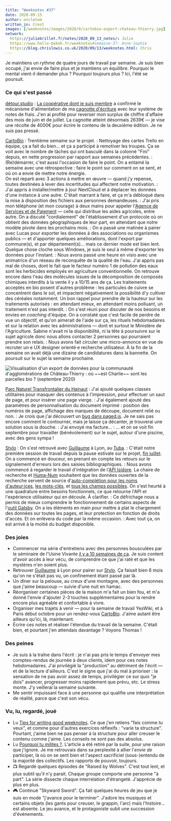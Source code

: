 ```yaml
---
title: "Weeknotes #37"
date: 2020-09-15
author: oncletom
written_in: Crest
images: [/weeknotes/images/2020/9/cartobio-export-chateau-thierry.jpg]
network:
  https://juliebrillet.fr/notes/2020_09_13_notes/: Julie
  https://www.hello-bokeh.fr/weeknotes#semaine-37: Anne-Sophie
  https://blog.chrislowis.co.uk/2020/09/13/weeknotes.html: Chris
---
```


Je maintiens un rythme de quatre jours de travail par semaine. Je suis bien occupé, j'ai envie de faire plus et je maintiens un équilibre. Pourquoi le mental vient-il demander plus ? Pourquoi toujours plus ? Ici, l'été se poursuit.

<!--more-->

### Ce qui s'est passé

[détour.studio]
: [La coopérative dont je suis membre](https://solstice.coop) a confirmé le mécanisme d'alimentation de ma [cagnotte d'écriture](https://opencollective.com/nodebook) avec leur système de notes de frais. J'en ai profité pour reverser mon surplus de chiffre d'affaire des mois de juin et de juillet. La cagnotte atteint désormais 2639€ — je vise une récolte de 4000€ pour écrire le contenu de la deuxième édition. Je ne suis pas pressé.

[CartoBio]
: Trentième semaine sur le projet.
: Nettoyage des cartes Trello en équipe, ça a fait du bien… et ça a participé à remotiver les troupes. Ça se voit avec le nombre de tâches qui ont basculé dans la colonné "Fini" depuis, en nette progression par rapport aux semaines précédentes.
: (Re)démarrer, c'est aussi l'occasion de faire le point. On a entamé la semaine avec une rétrospective : faire le point sur comment on se sent, et où on a envie de mettre notre énergie.<br>
On est reparti avec 3 actions à mettre en œuvre — quand j'y repense, toutes destinées à lever des incertitudes qui affectent notre motivation.
: J'ai appris à installer/mettre à jour NextCloud et à déplacer les données d'une instance à une autre. C'était marrant à faire, et ça m'a débloqué dans la mise à disposition des fichiers aux personnes demandeuses.
: J'ai pris mon téléphone (et mon courage) à deux mains pour appeler l'[Agence de Services et de Paiement](https://www.asp-public.fr/) — celle qui distribue les aides agricoles, entre autre. On a discuté "cordialement" de l'établissement d'un protocole où on obtient des données géographiques de leur part, en attendant que notre modèle pivote dans les prochains mois.
: On a passé une matinée à pairer avec Lucas pour exporter les données à des associations ou organismes publics — et d'apporter quelques améliorations, dont l'export par commune(s), et par département(s)… mais ce dernier mode est bien lent. Quelque chose cloche sous Windows, je suis le seul à même d'exporter les données pour l'instant.
: Nous avons passé une heure en visio avec une animatrice d'un réseau de reconquête de la qualité de l'eau. J'ai appris pas mal de choses, dont le fait que le facteur numéro 1 de pollution des eaux sont les herbicides employés en agriculture conventionnelle. On retrouve encore dans l'eau des molécules issues de la décomposition de composés chimiques interdits à la vente il y a 10/15 ans de ça. Les traitements acceptés en bio posent d'autres problème : les particules de cuivre se concentrent dans le sol, et impactent négativement la possibilité d'y cultiver des céréales notamment. Un bon rappel pour prendre de la hauteur sur les traitements autorisés : en attendant mieux, en attendant moins polluant, un traitement n'est pas interdit.
: On s'est réuni pour discuter de nos besoins et envies en _coaching_ d'équipe. On a constaté que c'est facile de perdre de vue un objectif, et qu'on aimerait de l'aide sur ça, les rituels hebdomadaires et sur la relation avec les administrations — dont et surtout le Ministère de l'Agriculture. Sabine n'avait ni la disponibilité, ni la tête à poursuivre sur le sujet agricole donc nous allons contacter 2 personnes qui pourraient prendre son relais.
: Nous avons fait circuler une micro-annonce en vue de recruter un·e UX designer orienté·e recherche utilisateur. À la fin de la semaine on avait déjà une dizaine de candidatures dans la bannette. On poursuit sur le sujet la semaine prochaine.

![](/weeknotes/images/2020/9/cartobio-export-chateau-thierry.jpg "Visualisation d'un export de données pour la communauté d'agglomérations de Château-Thierry : où ~~est Charlie~~ sont les parcelles bio ? (septembre 2020)")

[Parc Naturel Transfrontalier du Hainaut]
: J'ai ajouté quelques classes utilitaires pour masquer des contenus à l'impression, pour effectuer un saut de page, et pour insérer une page vierge.
: J'ai également ajouté des paramètres de personnalisation du document imprimé : position des numéros de page, affichage des marques de découpe, document relié ou non.
: Je crois que j'ai découvert un [bug dans paged.js](https://gitlab.pagedmedia.org/tools/pagedjs/issues/244). Je ne sais pas encore comment le contourner, mais je laisse ça décanter, je trouverai une solution sous la douche.
: J'ai envoyé ma facture…
: … et on se voit fin septembre pour travailler (bénévolement) sur le sujet, autour d'une piscine, avec des gens sympa !

[Stylo]
: On s'est retrouvé avec [Guillaume] à Lyon, au [Tuba](http://www.tuba-lyon.com/).
: C'était notre première session de travail depuis la pause estivale sur le projet, [fin juillet](/weeknotes/30-31-32/). On a commencé en douceur, en prenant en compte les retours sur le signalement d'erreurs lors des saisies bibliographiques.
: Nous avons commencé à regarder le travail d'intégration de l'[API Isidore](https://isidore.science/api). La chaire de recherche et [Huma-Num](https://www.huma-num.fr/) souhaitent que les données ouvertes de la recherche servent de source d'[auto-complétion pour les noms d'auteur·ices](https://github.com/EcrituresNumeriques/stylo/issues/190), [les mots-clés](https://github.com/EcrituresNumeriques/stylo/issues/191), et [tous les champs possibles](https://github.com/EcrituresNumeriques/stylo/issues/219). On s'est heurté à une quadrature entre besoins fonctionnels, ce que retourne l'API et l'expérience utilisateur qui en découle. À clarifier.
: Ce défrichage nous a permis de mieux comprendre le fonctionnement de certains aspects de l'[outil Gatsby](https://www.gatsbyjs.org/). On a les éléments en main pour mettre à plat le chargement des données sur toutes les pages, et leur protection en fonction de droits d'accès. Et on enlèvera du code par la même occasion.
: Avec tout ça, on est arrivé à la moitié du budget disponible.

### Des joies

- Commencer ma série d'entretiens avec des personnes bousculées par le séminaire de l'Usine Vivante [il y a 10 semaines de ça](/weeknotes/27/). Je suis content d'avoir accès à leur vécu, de comprendre ce que j'ai raté et que les mystères n'en soient plus.
- Retrouver [Guillaume] à Lyon pour pairer sur [Stylo]. Ça faisait bien 6 mois qu'on ne s'était pas vu, un confinement étant passé par là.
- Un dîner sur la pelouse, au creux d'une montagne, avec des personnes que j'aime beaucoup — suivie d'une nuit en hamac.
- Réorganiser certaines pièces de la maison m'a fait un bien fou, et m'a donné l'envie d'ajouter 2-3 touches supplémentaires pour la rendre encore plus agréable et confortable à vivre.
- Organiser mes trajets à venir — pour la semaine de travail YesWiki, et à Paris début octobre pour un rendez-vous [CartoBio]. J'aime autant être ailleurs qu'ici, là, maintenant.
- Écrire ces notes et réaliser l'étendue du travail de la semaine. C'était bien, et pourtant j'en attendais davantage ? Voyons Thomas !

### Des peines

- Je suis à la traîne dans l'écrit : je n'ai pas pris le temps d'envoyer mes comptes-rendus de journée à deux clients, idem pour ces notes hebdomadaires. J'ai privilégié la "production" au détriment de l'écrit — et de la lecture d'ailleurs. C'est le signe que j'ai du mal à prioriser : la sensation de ne pas avoir assez de temps, privilégier ce sur quoi "je dois" avancer, progresser moins rapidement que prévu, etc. Le stress monte. J'y veillerai la semaine suivante.
- Me sentir impuissant face à une personne qui qualifie une interprétation de réalité, parce que c'est son vécu.

### Vu, lu, regardé, joué

- Lu [Tips for writing good weeknotes](https://gilest.org/2020/tips-for-writing-good-weeknotes/). Ce que j'en retiens "fais comme tu veux", et comme pour d'autres exercices réflexifs : "varie ta structure". Pourtant, j'aime bien ne pas penser à la structure pour aller creuser le contenu comme j'aime. Les conseils ne sont pas des absolus.
- Lu [Pourquoi tu milites ?](http://maiadereva.net/pourquoi-tu-milites/). L'article a été retiré par la suite, pour une raison que j'ignore. Je me retrouvais dans sa perplexité à allier l'_envie de_ participer, là où on se sent bien et l'aspect sacrificiel (sous-)entendu de la majorité des collectifs. Les rapports de pouvoir, toujours.
- 📺 Regardé quelques épisodes de "Raised by Wolves". C'est tout lent, et plus subtil qu'il n'y parait. Chaque groupe comporte une personne "à part". La série dissecte chaque interrelation d'étrangeté. J'apprécie de plus en plus.
- 🎮 Continué "Skyward Sword". Ça fait quelques heures de jeu que je suis en mode "j'avance pour le terminer". J'adore les musiques et certains objets (les gants pour creuser, le grappin, l'arc) mais l'histoire… est absente. Le jeu avance, et le protagoniste subit une succession d'événements.

[détour.studio]: /
[Stylo]: https://github.com/EcrituresNumeriques/stylo
[Jardins Nourriciers]: https://www.lesjardinsnourriciers.com/
[CartoBio]: https://cartobio.org/
[Usine Vivante]: https://www.usinevivante.org
[Apprendre à développer une cartographie web]: https://github.com/sofiaboulaarab/carto_recherche
[Revue Hybrid]: https://www.puv-editions.fr/collections/hybrid.html
[paged.js]: https://www.pagedjs.org/
[Parc Naturel Transfrontalier du Hainaut]: https://www.pnth-terreenaction.org

[Noémie]: https://noemiegirard.co
[Sofia]: https://twitter.com/sofiaboulaarab
[Mélina]: http://melinacoaching.com/
[Anne-Sophie]: https://hello-bokeh.fr
[Guillaume]: https://www.yuzutech.fr/
[Claire]: https://www.lassembleuse.fr/
[Antoine]: https://www.quaternum.net/
[Alexandre]: https://apollonet.fr/
